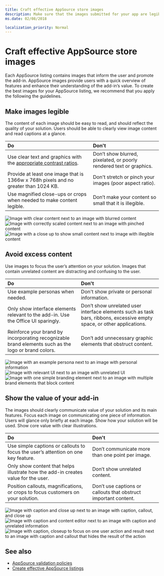 ```yaml
---
title: Craft effective AppSource store images
description: Make sure that the images submitted for your app are legible, focused, and demonstrate value. 
ms.date: 02/08/2018

localization_priority: Normal
---
```


# Craft effective AppSource store images

Each AppSource listing contains images that inform the user and promote the add-in. AppSource images provide users with a quick overview of features and enhance their understanding of the add-in’s value. To create the best images for your AppSource listing, we recommend that you apply the following the guidelines.

## Make images legible

The content of each image should be easy to read, and should reflect the quality of your solution. Users should be able to clearly view image content and read captions at a glance.

|**Do**|**Don't**|
|:----|:----|
|Use clear text and graphics with the [appropriate contrast ratios](https://docs.microsoft.com/windows/uwp/design/accessibility/accessible-text-requirements#contrast-ratios).| Don’t show blurred, pixelated, or poorly rendered text or graphics.
|Provide at least one image that is 1366w x 768h pixels and no greater than 1024 KB.  | Don't stretch or pinch your images (poor aspect ratio).
|Use magnified close-ups or crops when needed to make content legible.|Don’t make your content so small that it is illegible.|

![Image with clear content next to an image with blurred content](images/legibility-do-dont-1.png)
![Image with correctly scaled content next to an image with pinched content](images/legibility-do-dont-2.png)
![Image with a close up to show small content next to image with illegible content](images/legibility-do-dont-3.png)


## Avoid excess content
Use images to focus the user’s attention on your solution. Images that contain unrelated content are distracting and confusing to the user. 

|**Do**|**Don't**|
|:----|:----|
|Use example personas when needed.|Don't show private or personal information.|
|Only show interface elements relevant to the add-in. Use the Office UI sparingly. |Don’t show unrelated user interface elements such as task bars, ribbons, excessive empty space, or other applications.|
|Reinforce your brand by incorporating recognizable brand elements such as the logo or brand colors. | Don’t add unnecessary graphic elements that obstruct content. |

![Image with an example persona next to an image with personal information](images/excess-content-do-dont-1.png)
![Image with relevant UI next to an image with unrelated UI](images/excess-content-do-dont-2.png)
![Image with one simple branding element next to an image with multiple brand elements that block content](images/excess-content-do-dont-3.png)

## Show the value of your add-in
The images should clearly communicate value of your solution and its main features. Focus each image on communicating one piece of information. Users will glance only briefly at each image. Show how your solution will be used. Show core value with clear illustrations.

|**Do**|**Don't**|
|:----|:----|
|Use simple captions or callouts to focus the user’s attention on one key feature.|Don’t communicate more than one point per image.|
|Only show content that helps illustrate how the add-in creates value for the user.| Don’t show unrelated content.|
|Position callouts, magnifications, or crops to focus customers on your solution.| Don’t use captions or callouts that obstruct important content.|

![Image with caption and close up next to an image with caption, callout, and close up](images/value-add-do-dont-1.png)
![Image with caption and content editor next to an image with caption and unrelated information](images/value-add-do-dont-2.png)
![Image with caption, closeup to focus on one user action and result next to an image with caption and callout that hides the result of the action](images/value-add-do-dont-3.png)

## See also
* [AppSource validation policies](validation-policies.md)
* [Create effective AppSource listings](create-effective-office-store-listings.md)
